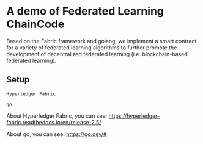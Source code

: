 # A demo of Federated Learning ChainCode
Based on the Fabric framework and golang, we implement a smart contract for a variety of federated learning algorithms to further promote the development of decentralized federated learning (i.e. blockchain-based federated learning).
## Setup
    Hyperledger Fabric

    go

About Hyperledger Fabric, you can see: https://hyperledger-fabric.readthedocs.io/en/release-2.5/

About go, you can see: https://go.dev/#
